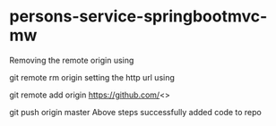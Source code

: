 # persons-service-springbootmvc-mw

Removing the remote origin using

git remote rm origin
setting the http url using

git remote add origin https://github.com/<<Entire Path of the new Repo>>

git push origin master
Above steps successfully added code to repo
